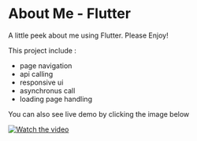# About Me - Flutter

A little peek about me using Flutter. Please Enjoy!


This project include :
- page navigation
- api calling
- responsive ui
- asynchronus call
- loading page handling


You can also see live demo by clicking the image below

[![Watch the video](https://encrypted-tbn0.gstatic.com/images?q=tbn:ANd9GcQSH7ji-Kdq89dyR_VIhMMTA5eIeOxdFRPlMQ&usqp=CAU)](https://youtube.com/shorts/Y_88jWzWRHA?feature=share)
